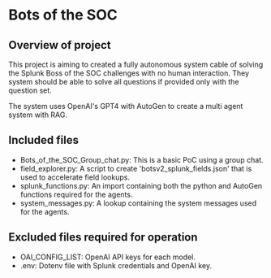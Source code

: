 # Bots of the SOC

## Overview of project

This project is aiming to created a fully autonomous system cable of solving the Splunk Boss of the SOC challenges with no human interaction. They system should be able to solve all questions if provided only with the question set.

The system uses OpenAI's GPT4 with AutoGen to create a multi agent system with RAG.

## Included files

- Bots_of_the_SOC_Group_chat.py: This is a basic PoC using a group chat.
- field_explorer.py: A script to create 'botsv2_splunk_fields.json' that is used to accelerate field lookups.
- splunk_functions.py: An import containing both the python and AutoGen functions required for the agents.
- system_messages.py: A lookup containing the system messages used for the agents.

## Excluded files required for operation

- OAI_CONFIG_LIST: OpenAI API keys for each model.
- .env: Dotenv file with Splunk credentials and OpenAI key.